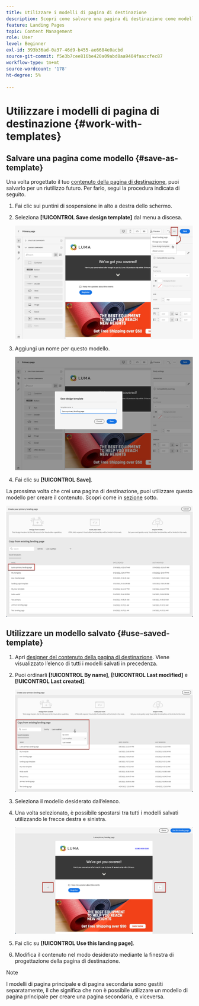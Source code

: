 ```yaml
---
title: Utilizzare i modelli di pagina di destinazione
description: Scopri come salvare una pagina di destinazione come modello e riutilizzarla in Journey Optimizer
feature: Landing Pages
topic: Content Management
role: User
level: Beginner
exl-id: 393b36ad-0a37-46d9-b455-ae6684e0acbd
source-git-commit: f5e3b7cee816be420a09abd8aa9404faaccfec87
workflow-type: tm+mt
source-wordcount: '178'
ht-degree: 5%

---
```


# Utilizzare i modelli di pagina di destinazione {#work-with-templates}

## Salvare una pagina come modello {#save-as-template}

Una volta progettato il tuo [contenuto della pagina di destinazione](lp-content.md), puoi salvarlo per un riutilizzo futuro. Per farlo, segui la procedura indicata di seguito.

1. Fai clic sui puntini di sospensione in alto a destra dello schermo.

1. Seleziona **[!UICONTROL Save design template]** dal menu a discesa.

   ![](assets/lp_designer-save-template.png)

1. Aggiungi un nome per questo modello.

   ![](assets/lp_designer-template-name.png)

1. Fai clic su **[!UICONTROL Save]**.

La prossima volta che crei una pagina di destinazione, puoi utilizzare questo modello per creare il contenuto. Scopri come in [sezione](#use-saved-template) sotto.

![](assets/lp_designer-saved-template.png)

## Utilizzare un modello salvato {#use-saved-template}

1. Apri [designer del contenuto della pagina di destinazione](design-lp.md). Viene visualizzato l’elenco di tutti i modelli salvati in precedenza.

1. Puoi ordinarli **[!UICONTROL By name]**, **[!UICONTROL Last modified]** e **[!UICONTROL Last created]**.

   ![](assets/lp_designer-saved-templates.png)

1. Seleziona il modello desiderato dall’elenco.

1. Una volta selezionato, è possibile spostarsi tra tutti i modelli salvati utilizzando le frecce destra e sinistra.

   ![](assets/lp_designer-saved-templates-navigate.png)

1. Fai clic su **[!UICONTROL Use this landing page]**.

1. Modifica il contenuto nel modo desiderato mediante la finestra di progettazione della pagina di destinazione.

>[!NOTE]
>
>I modelli di pagina principale e di pagina secondaria sono gestiti separatamente, il che significa che non è possibile utilizzare un modello di pagina principale per creare una pagina secondaria, e viceversa.
